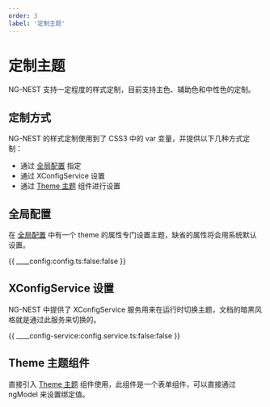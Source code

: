 ```yaml
---
order: 3
label: '定制主题'
---
```


# 定制主题

NG-NEST 支持一定程度的样式定制，目前支持主色、辅助色和中性色的定制。

## 定制方式

NG-NEST 的样式定制使用到了 CSS3 中的 var 变量，并提供以下几种方式定制：

- 通过 [全局配置](index/docs/zh_CN/ui/global-config) 指定
- 通过 XConfigService 设置
- 通过 [Theme 主题](index/docs/zh_CN/ui/components/theme) 组件进行设置

## 全局配置

在 [全局配置](index/docs/zh_CN/ui/global-config) 中有一个 theme 的属性专门设置主题，缺省的属性将会用系统默认设置。

{{ ____config:config.ts:false:false }}

## XConfigService 设置

NG-NEST 中提供了 XConfigService 服务用来在运行时切换主题，文档的暗黑风格就是通过此服务来切换的。

{{ ____config-service:config.service.ts:false:false }}

## Theme 主题组件

直接引入 [Theme 主题](index/docs/zh_CN/ui/components/theme) 组件使用，此组件是一个表单组件，可以直接通过 ngModel 来设置绑定值。
